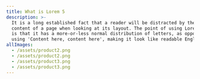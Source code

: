```yaml
---
title: What is Lorem 5
description: >-
  It is a long established fact that a reader will be distracted by the readable
  content of a page when looking at its layout. The point of using Lorem Ipsum
  is that it has a more-or-less normal distribution of letters, as opposed to
  using 'Content here, content here', making it look like readable English. 
allImages:
  - /assets/product2.png
  - /assets/product2.png
  - /assets/product3.png
  - /assets/product3.png
---
```


